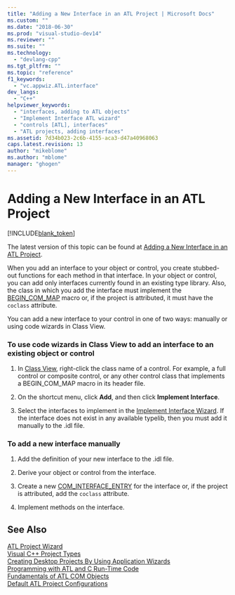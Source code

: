```yaml
---
title: "Adding a New Interface in an ATL Project | Microsoft Docs"
ms.custom: ""
ms.date: "2018-06-30"
ms.prod: "visual-studio-dev14"
ms.reviewer: ""
ms.suite: ""
ms.technology: 
  - "devlang-cpp"
ms.tgt_pltfrm: ""
ms.topic: "reference"
f1_keywords: 
  - "vc.appwiz.ATL.interface"
dev_langs: 
  - "C++"
helpviewer_keywords: 
  - "interfaces, adding to ATL objects"
  - "Implement Interface ATL wizard"
  - "controls [ATL], interfaces"
  - "ATL projects, adding interfaces"
ms.assetid: 7d34b023-2c6b-4155-aca3-d47a40968063
caps.latest.revision: 13
author: "mikeblome"
ms.author: "mblome"
manager: "ghogen"
---
```

# Adding a New Interface in an ATL Project
[!INCLUDE[blank_token](../../includes/blank-token.md)]

The latest version of this topic can be found at [Adding a New Interface in an ATL Project](https://docs.microsoft.com/cpp/atl/reference/adding-a-new-interface-in-an-atl-project).  
  
  
When you add an interface to your object or control, you create stubbed-out functions for each method in that interface. In your object or control, you can add only interfaces currently found in an existing type library. Also, the class in which you add the interface must implement the [BEGIN_COM_MAP](http://msdn.microsoft.com/library/ead2a1e3-334d-44ad-bb1f-b94bb14c2333) macro or, if the project is attributed, it must have the `coclass` attribute.  
  
 You can add a new interface to your control in one of two ways: manually or using code wizards in Class View.  
  
### To use code wizards in Class View to add an interface to an existing object or control  
  
1.  In [Class View](http://msdn.microsoft.com/en-us/8d7430a9-3e33-454c-a9e1-a85e3d2db925), right-click the class name of a control. For example, a full control or composite control, or any other control class that implements a BEGIN_COM_MAP macro in its header file.  
  
2.  On the shortcut menu, click **Add**, and then click **Implement Interface**.  
  
3.  Select the interfaces to implement in the [Implement Interface Wizard](../../ide/implement-interface-wizard.md). If the interface does not exist in any available typelib, then you must add it manually to the .idl file.  
  
### To add a new interface manually  
  
1.  Add the definition of your new interface to the .idl file.  
  
2.  Derive your object or control from the interface.  
  
3.  Create a new [COM_INTERFACE_ENTRY](http://msdn.microsoft.com/library/c5363b8b-a1a2-471e-ad3a-d472f6c356c5) for the interface or, if the project is attributed, add the `coclass` attribute.  
  
4.  Implement methods on the interface.  
  
## See Also  
 [ATL Project Wizard](../../atl/reference/atl-project-wizard.md)   
 [Visual C++ Project Types](../../ide/visual-cpp-project-types.md)   
 [Creating Desktop Projects By Using Application Wizards](../../ide/creating-desktop-projects-by-using-application-wizards.md)   
 [Programming with ATL and C Run-Time Code](../../atl/programming-with-atl-and-c-run-time-code.md)   
 [Fundamentals of ATL COM Objects](../../atl/fundamentals-of-atl-com-objects.md)   
 [Default ATL Project Configurations](../../atl/reference/default-atl-project-configurations.md)





